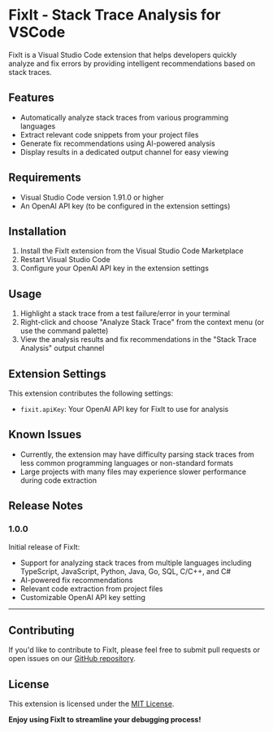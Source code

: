 # FixIt - Stack Trace Analysis for VSCode

FixIt is a Visual Studio Code extension that helps developers quickly analyze and fix errors by providing intelligent recommendations based on stack traces.

## Features

- Automatically analyze stack traces from various programming languages
- Extract relevant code snippets from your project files
- Generate fix recommendations using AI-powered analysis
- Display results in a dedicated output channel for easy viewing

## Requirements

- Visual Studio Code version 1.91.0 or higher
- An OpenAI API key (to be configured in the extension settings)

## Installation

1. Install the FixIt extension from the Visual Studio Code Marketplace
2. Restart Visual Studio Code
3. Configure your OpenAI API key in the extension settings

## Usage

1. Highlight a stack trace from a test failure/error in your terminal
2. Right-click and choose "Analyze Stack Trace" from the context menu (or use the command palette)
3. View the analysis results and fix recommendations in the "Stack Trace Analysis" output channel

## Extension Settings

This extension contributes the following settings:

* `fixit.apiKey`: Your OpenAI API key for FixIt to use for analysis

## Known Issues

- Currently, the extension may have difficulty parsing stack traces from less common programming languages or non-standard formats
- Large projects with many files may experience slower performance during code extraction

## Release Notes

### 1.0.0

Initial release of FixIt:
- Support for analyzing stack traces from multiple languages including TypeScript, JavaScript, Python, Java, Go, SQL, C/C++, and C#
- AI-powered fix recommendations
- Relevant code extraction from project files
- Customizable OpenAI API key setting
---

## Contributing

If you'd like to contribute to FixIt, please feel free to submit pull requests or open issues on our [GitHub repository](https://github.com/phyous/fixit).

## License

This extension is licensed under the [MIT License](LICENSE.md).

**Enjoy using FixIt to streamline your debugging process!**
